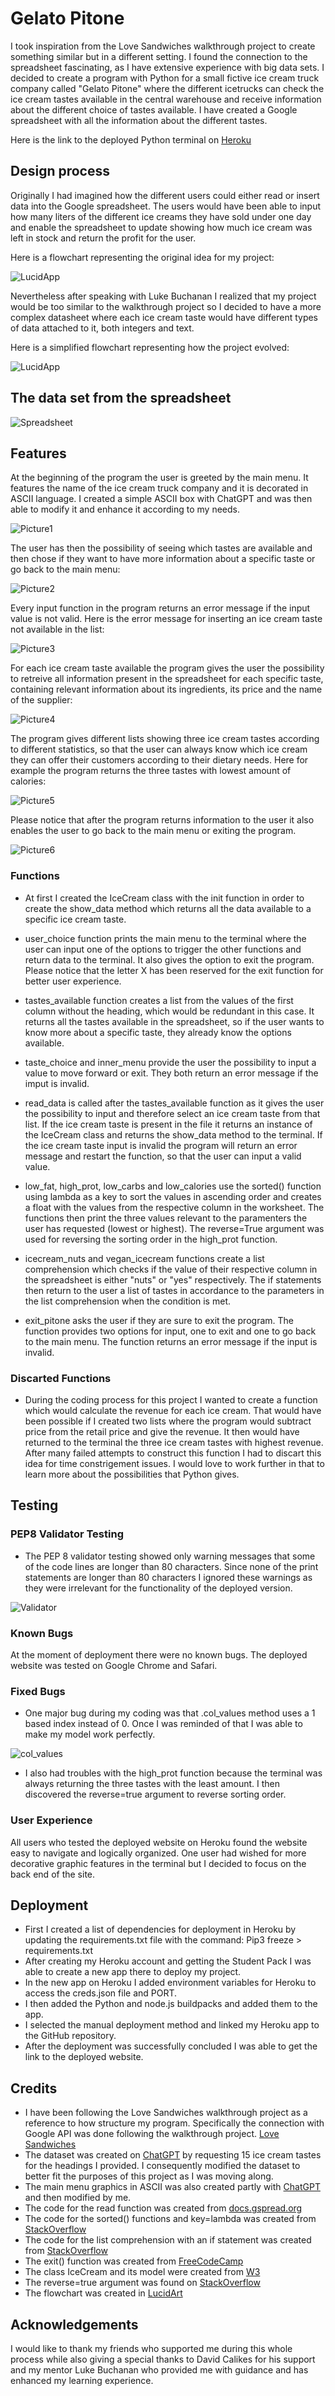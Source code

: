# Gelato Pitone

I took inspiration from the Love Sandwiches walkthrough project to create something similar but in a different setting. I found the connection to the spreadsheet fascinating, as I have extensive experience with big data sets. I decided to create a program with Python for a small fictive ice cream truck company called "Gelato Pitone" where the different icetrucks can check the ice cream tastes available in the central warehouse and receive information about the different choice of tastes available. I have created a Google spreadsheet with all the information about the different tastes.

Here is the link to the deployed Python terminal on [Heroku](https://gelato-pitone-8a25ccdd7e11.herokuapp.com/) 

## Design process

Originally I had imagined how the different users could either read or insert data into the Google spreadsheet. The users would have been able to input how many liters of the different ice creams they have sold under one day and enable the spreadsheet to update showing how much ice cream was left in stock and return the profit for the user.

Here is a flowchart representing the original idea for my project:

![LucidApp](https://github.com/AlessandroRossi87/GelatoPitone/blob/main/assets/flowchart.png)

Nevertheless after speaking with Luke Buchanan I realized that my project would be too similar to the walkthrough project so I decided to have a more complex datasheet where each ice cream taste would have different types of data attached to it, both integers and text.

Here is a simplified flowchart representing how the project evolved:

![LucidApp](https://github.com/AlessandroRossi87/GelatoPitone/blob/main/assets/newflowchart.png)

## The data set from the spreadsheet

![Spreadsheet](https://github.com/AlessandroRossi87/GelatoPitone/blob/main/assets/spreadsheet.png)

## Features

At the beginning of the program the user is greeted by the main menu. It features the name of the ice cream truck company and it is decorated in ASCII language. I created a simple ASCII box with ChatGPT and was then able to modify it and enhance it according to my needs.

![Picture1](https://github.com/AlessandroRossi87/GelatoPitone/blob/main/assets/1mainmenu.png)

The user has then the possibility of seeing which tastes are available and then chose if they want to have more information about a specific taste or go back to the main menu:

![Picture2](https://github.com/AlessandroRossi87/GelatoPitone/blob/main/assets/2tastes.png)

Every input function in the program returns an error message if the input value is not valid. Here is the error message for inserting an ice cream taste not available in the list:

![Picture3](https://github.com/AlessandroRossi87/GelatoPitone/blob/main/assets/3error.png)

For each ice cream taste available the program gives the user the possibility to retreive all information present in the spreadsheet for each specific taste, containing relevant information about its ingredients, its price and the name of the supplier:

![Picture4](https://github.com/AlessandroRossi87/GelatoPitone/blob/main/assets/4tasteinfo.png)

The program gives different lists showing three ice cream tastes according to different statistics, so that the user can always know which ice cream they can offer their customers according to their dietary needs. Here for example the program returns the three tastes with lowest amount of calories:

![Picture5](https://github.com/AlessandroRossi87/GelatoPitone/blob/main/assets/5selection.png)

Please notice that after the program returns information to the user it also enables the user to go back to the main menu or exiting the program.

![Picture6](https://github.com/AlessandroRossi87/GelatoPitone/blob/main/assets/6exit.png)

### Functions

- At first I created the IceCream class with the init function in order to create the show_data method which returns all the data available to a specific ice cream taste.

- user_choice function prints the main menu to the terminal where the user can input one of the options to trigger the other functions and return data to the terminal. It also gives the option to exit the program. Please notice that the letter X has been reserved for the exit function for better user experience.

- tastes_available function creates a list from the values of the first column without the heading, which would be redundant in this case. It returns all the tastes available in the spreadsheet, so if the user wants to know more about a specific taste, they already know the options available.

- taste_choice and inner_menu provide the user the possibility to input a value to move forward or exit. They both return an error message if the imput is invalid.

- read_data is called after the tastes_available function as it gives the user the possibility to input and therefore select an ice cream taste from that list. If the ice cream taste is present in the file it returns an instance of the IceCream class and returns the show_data method to the terminal. If the ice cream taste input is invalid the program will return an error message and restart the function, so that the user can input a valid value.

- low_fat, high_prot, low_carbs and low_calories use the sorted() function using lambda as a key to sort the values in ascending order and creates a float with the values from the respective column in the worksheet. The functions then print the three values relevant to the paramenters the user has requested (lowest or highest). The reverse=True argument was used for reversing the sorting order in the high_prot function.

- icecream_nuts and vegan_icecream functions create a list comprehension which checks if the value of their respective column in the spreadsheet is either "nuts" or "yes" respectively. The if statements then return to the user a list of tastes in accordance to the parameters in the list comprehension when the condition is met.

- exit_pitone asks the user if they are sure to exit the program. The function provides two options for input, one to exit and one to go back to the main menu. The function returns an error message if the input is invalid.

### Discarted Functions

- During the coding process for this project I wanted to create a function which would calculate the revenue for each ice cream. That would have been possible if I created two lists where the program would subtract price from the retail price and give the revenue. It then would have returned to the terminal the three ice cream tastes with highest revenue. After many failed attempts to construct this function I had to discart this idea for time constrigement issues. I would love to work further in that to learn more about the possibilities that Python gives.

## Testing

### PEP8 Validator Testing

- The PEP 8 validator testing showed only warning messages that some of the code lines are longer than 80 characters. Since none of the print statements are longer than 80 characters I ignored these warnings as they were irrelevant for the functionality of the deployed version.

![Validator](XXXXXXXXX)

### Known Bugs

At the moment of deployment there were no known bugs. The deployed website was tested on Google Chrome and Safari.

### Fixed Bugs

- One major bug during my coding was that .col_values method uses a 1 based index instead of 0. Once I was reminded of that I was able to make my model work perfectly.

![col_values](https://github.com/AlessandroRossi87/GelatoPitone/blob/main/assets/colvalues.png)

- I also had troubles with the high_prot function because the terminal was always returning the three tastes with the least amount. I then discovered the reverse=true argument to reverse sorting order.

### User Experience

All users who tested the deployed website on Heroku found the website easy to navigate and logically organized. One user had wished for more decorative graphic features in the terminal but I decided to focus on the back end of the site.

## Deployment

- First I created a list of dependencies for deployment in Heroku by updating the requirements.txt file with the command: Pip3 freeze > requirements.txt
- After creating my Heroku account and getting the Student Pack I was able to create a new app there to deploy my project.
- In the new app on Heroku I added environment variables for Heroku to access the creds.json file and PORT.
- I then added the Python and node.js buildpacks and added them to the app.
- I selected the manual deployment method and linked my Heroku app to the GitHub repository.
- After the deployment was successfully concluded I was able to get the link to the deployed website.

## Credits

- I have been following the Love Sandwiches walkthrough project as a reference to how structure my program. Specifically the connection with Google API was done following the walkthrough project. [Love Sandwiches](https://github.com/AlessandroRossi87/love-sandwiches)
- The dataset was created on [ChatGPT](https://chat.openai.com/auth/login) by requesting 15 ice cream tastes for the headings I provided. I consequently modified the dataset to better fit the purposes of this project as I was moving along.
- The main menu graphics in ASCII was also created partly with [ChatGPT](https://chat.openai.com/auth/login) and then modified by me.
- The code for the read function was created from [docs.gspread.org](https://docs.gspread.org/en/latest/user-guide.html#getting-all-values-from-a-row-or-a-column)
- The code for the sorted() functions and key=lambda was created from [StackOverflow](https://stackoverflow.com/questions/8966538/syntax-behind-sortedkey-lambda)
- The code for the list comprehension with an if statement was created from [StackOverflow](https://stackoverflow.com/questions/4260280/if-else-in-a-list-comprehension)
- The exit() function was created from [FreeCodeCamp](https://www.freecodecamp.org/news/python-exit-how-to-use-an-exit-function-in-python-to-stop-a-program/)
- The class IceCream and its model were created from [W3](https://www.w3schools.com/python/python_classes.asp)
- The reverse=true argument was found on [StackOverflow](https://stackoverflow.com/questions/35800325/where-can-i-put-reverse-true-to-reverse-sorting-order)
- The flowchart was created in [LucidArt](https://www.lucidart.com/)

## Acknowledgements
I would like to thank my friends who supported me during this whole process while also giving a special thanks to David Calikes for his support and my mentor Luke Buchanan who provided me with guidance and has enhanced my learning experience.
